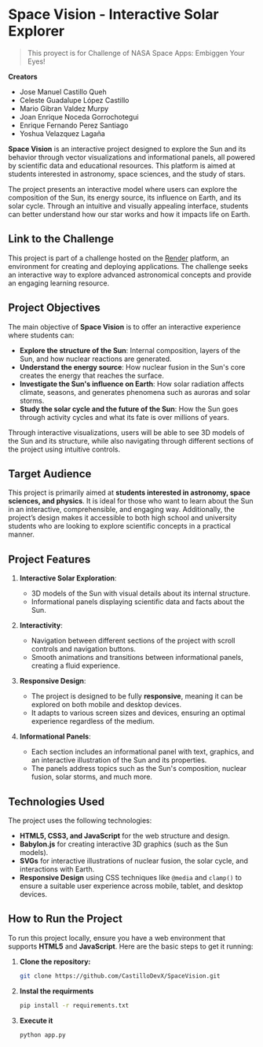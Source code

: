 # Space Vision - Interactive Solar Explorer
> This proyect is for Challenge of NASA Space Apps: Embiggen Your Eyes!

**Creators**
- Jose Manuel Castillo Queh
- Celeste Guadalupe López Castillo
- Mario Gibran Valdez Murpy
- Joan Enrique Noceda Gorrochotegui
- Enrique Fernando Perez Santiago
- Yoshua Velazquez Lagaña

**Space Vision** is an interactive project designed to explore the Sun and its behavior through vector visualizations and informational panels, all powered by scientific data and educational resources. This platform is aimed at students interested in astronomy, space sciences, and the study of stars.

The project presents an interactive model where users can explore the composition of the Sun, its energy source, its influence on Earth, and its solar cycle. Through an intuitive and visually appealing interface, students can better understand how our star works and how it impacts life on Earth.

## Link to the Challenge

This project is part of a challenge hosted on the [Render](https://spacevision.onrender.com) platform, an environment for creating and deploying applications. The challenge seeks an interactive way to explore advanced astronomical concepts and provide an engaging learning resource.

## Project Objectives

The main objective of **Space Vision** is to offer an interactive experience where students can:

* **Explore the structure of the Sun**: Internal composition, layers of the Sun, and how nuclear reactions are generated.
* **Understand the energy source**: How nuclear fusion in the Sun's core creates the energy that reaches the surface.
* **Investigate the Sun's influence on Earth**: How solar radiation affects climate, seasons, and generates phenomena such as auroras and solar storms.
* **Study the solar cycle and the future of the Sun**: How the Sun goes through activity cycles and what its fate is over millions of years.

Through interactive visualizations, users will be able to see 3D models of the Sun and its structure, while also navigating through different sections of the project using intuitive controls.

## Target Audience

This project is primarily aimed at **students interested in astronomy, space sciences, and physics**. It is ideal for those who want to learn about the Sun in an interactive, comprehensible, and engaging way. Additionally, the project’s design makes it accessible to both high school and university students who are looking to explore scientific concepts in a practical manner.

## Project Features

1. **Interactive Solar Exploration**:

   * 3D models of the Sun with visual details about its internal structure.
   * Informational panels displaying scientific data and facts about the Sun.

2. **Interactivity**:

   * Navigation between different sections of the project with scroll controls and navigation buttons.
   * Smooth animations and transitions between informational panels, creating a fluid experience.

3. **Responsive Design**:

   * The project is designed to be fully **responsive**, meaning it can be explored on both mobile and desktop devices.
   * It adapts to various screen sizes and devices, ensuring an optimal experience regardless of the medium.

4. **Informational Panels**:

   * Each section includes an informational panel with text, graphics, and an interactive illustration of the Sun and its properties.
   * The panels address topics such as the Sun's composition, nuclear fusion, solar storms, and much more.

## Technologies Used

The project uses the following technologies:

* **HTML5, CSS3, and JavaScript** for the web structure and design.
* **Babylon.js** for creating interactive 3D graphics (such as the Sun models).
* **SVGs** for interactive illustrations of nuclear fusion, the solar cycle, and interactions with Earth.
* **Responsive Design** using CSS techniques like `@media` and `clamp()` to ensure a suitable user experience across mobile, tablet, and desktop devices.

## How to Run the Project

To run this project locally, ensure you have a web environment that supports **HTML5** and **JavaScript**. Here are the basic steps to get it running:

1. **Clone the repository:**

   ```bash
   git clone https://github.com/CastilloDevX/SpaceVision.git
   ```
2. **Instal the requirments**
    
    ```bash
    pip install -r requirements.txt
    ```

3. **Execute it**
    ```bash
    python app.py
    ```